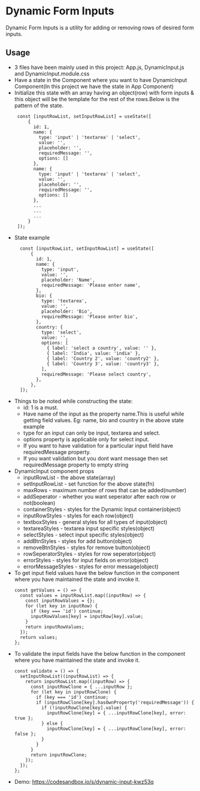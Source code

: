 # Dynamic Form Inputs

Dynamic Form Inputs is a utility for adding or removing rows of desired form inputs.

## Usage

- 3 files have been mainly used in this project: App.js, DynamicInput.js and DynamicInput.module.css
- Have a state in the Component where you want to have DynamicInput Component(In this project we have the state in App Component)
- Initialize this state with an array having an object(row) with form inputs & this object will be the template for the rest of the rows.Below is the pattern of the state.
   ```
    const [inputRowList, setInputRowList] = useState([
        {
          id: 1,
          name: {
            type: 'input' | 'textarea' | 'select',
            value: '',
            placeholder: '',
            requiredMessage: '',
            options: []
          },
          name: {
            type: 'input' | 'textarea' | 'select',
            value: '',
            placeholder: '',
            requiredMessage: '',
            options: []
          },
          ...
          ...
          ...
        }
    ]);
    ```
- State example
  ```
    const [inputRowList, setInputRowList] = useState([
        {
          id: 1,
          name: {
            type: 'input',
            value: '',
            placeholder: 'Name',
            requiredMessage: 'Please enter name',
          },
          bio: {
            type: 'textarea',
            value: '',
            placeholder: 'Bio',
            requiredMessage: 'Please enter bio',
          },
          country: {
            type: 'select',
            value: '',
            options: [
              { label: 'select a country', value: '' },
              { label: 'India', value: 'india' },
              { label: 'Country 2', value: 'country2' },
              { label: 'Country 3', value: 'country3' },
            ],
            requiredMessage: 'Please select country',
          },
        },
    ]);
    ```
- Things to be noted while constructing the state:
  - id: 1 is a must.
  - Have name of the input as the property name.This is useful while getting field values.
    Eg: name, bio and country in the above state example
  - type for an input can only be input, textarea and select.
  - options property is applicable only for select input.
  - If you want to have validation for a particular input field have requiredMessage property.
  - If you want validation but you dont want message then set requiredMessage property to empty string
- DynamicInput component props
  - inputRowList - the above state(array)
  - setInputRowList - set function for the above state(fn)
  - maxRows - maximum number of rows that can be added(number)
  - addSeperator - whether you want seperator after each row or not(boolean)
  - containerStyles - styles for the Dynamic Input container(object)
  - inputRowStyles - styles for each row(object)
  - textboxStyles - general styles for all types of input(object)
  - textareaStyles - textarea input specific styles(object)
  - selectStyles - select input specific styles(object)
  - addBtnStyles - styles for add button(object)
  - removeBtnStyles - styles for remove button(object)
  - rowSeperatorStyles - styles for row seperator(object)
  - errorStyles - styles for input fields on error(object)
  - errorMessageStyles - styles for error message(object)
- To get input field values have the below function in the component where you have maintained the state and invoke it.
  ```
  const getValues = () => {
    const values = inputRowList.map((inputRow) => {
      const inputRowValues = {};
      for (let key in inputRow) {
        if (key === 'id') continue;
        inputRowValues[key] = inputRow[key].value;
      }
      return inputRowValues;
    });
    return values;
  };
- To validate the input fields have the below function in the component where you have maintained the state and invoke it.
  ```
  const validate = () => {
    setInputRowList((inputRowList) => {
      return inputRowList.map((inputRow) => {
        const inputRowClone = { ...inputRow };
        for (let key in inputRowClone) {
          if (key === 'id') continue;
          if (inputRowClone[key].hasOwnProperty('requiredMessage')) {
            if (!inputRowClone[key].value) {
              inputRowClone[key] = { ...inputRowClone[key], error: true };
            } else {
              inputRowClone[key] = { ...inputRowClone[key], error: false };
            }
          }
        }
        return inputRowClone;
      });
    });
  };
- Demo: https://codesandbox.io/s/dynamic-input-kwz53q